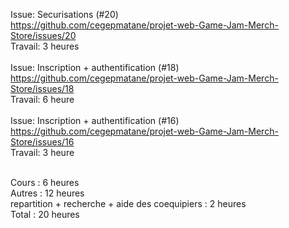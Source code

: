 Issue: Securisations (#20) <br>
https://github.com/cegepmatane/projet-web-Game-Jam-Merch-Store/issues/20 <br>
Travail: 3 heures <br>
<br>
Issue: Inscription + authentification (#18) <br> 
https://github.com/cegepmatane/projet-web-Game-Jam-Merch-Store/issues/18 <br>
Travail: 6 heure <br> 
<br>
Issue: Inscription + authentification (#16) <br> 
https://github.com/cegepmatane/projet-web-Game-Jam-Merch-Store/issues/16 <br>
Travail: 3 heure <br> 
<br> 

Cours : 6 heures<br>
Autres : 12 heures<br>
repartition + recherche + aide des coequipiers : 2 heures<br>
Total : 20 heures
